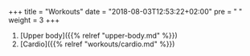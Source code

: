 +++
title = "Workouts"
date = "2018-08-03T12:53:22+02:00"
pre = "<i class='fa fa-angle-right'></i> "
weight = 3
+++

1. [Upper body]({{% relref "upper-body.md" %}})
2. [Cardio]({{% relref "workouts/cardio.md" %}})
